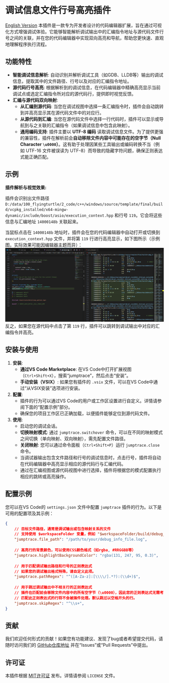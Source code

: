 # 调试信息文件行号高亮插件
[English Version](README_en.md)
本插件是一款专为开发者设计的代码编辑器扩展，旨在通过可视化方式增强调试体验。它能够智能解析调试输出中的汇编指令地址与源代码文件行号之间的关联，并在您的代码编辑器中实现双向高亮和导航，帮助您更快速、直观地理解程序执行流程。

## 功能特性

* **智能调试信息解析**: 自动识别并解析调试工具（如GDB、LLDB等）输出的调试信息，提取其中的文件路径、行号以及对应的汇编指令地址。
* **源代码行号高亮**: 根据解析到的调试信息，在代码编辑器中精确高亮显示当前调试点或选定汇编指令所对应的源代码行，提供即时视觉反馈。
* **汇编与源代码双向映射**:
    * **从汇编到源代码**: 当您在调试视图中选择一条汇编指令时，插件会自动跳转到并高亮显示其在源代码文件中的对应行。
    * **从源代码到汇编**: 当您在源代码文件中选择一行代码时，插件可以显示或导航到与之关联的汇编指令（如果调试信息中包含此映射）。
    * **通用编码支持**: 插件主要以 **UTF-8 编码** 读取调试信息文件。为了提供更强的兼容性，插件在解析前会**自动移除文件内容中可能存在的空字节（Null Character `\u0000`）**。这有助于处理因某些工具输出或编码转换不当（例如 UTF-16 文件被误读为 UTF-8）而导致的隐藏字符问题，确保正则表达式能正确匹配。
## 示例
**插件解析与视觉效果:**

插件会识别出文件路径 `D:/data/100_flyingturtle/2_code/c++/windows/source/template/final/build/vcpkg_installed/x64-mingw-dynamic/include/boost/asio/execution_context.hpp` 和行号 `119`。它会将这些信息与汇编地址 `14000148b` 关联起来。

当鼠标点击在 `14000148b` 地址时，插件会在您的代码编辑器中自动打开或切换到 `execution_context.hpp` 文件，并将第 `119` 行进行高亮显示，如下图所示（示例图，实际效果可能因编辑器主题而异）：
![alt text](image-1.png)
反之，如果您在源代码中点击了第 `119` 行，插件可以跳转到调试输出中对应的汇编指令并高亮。

## 安装与使用

1.  **安装**:
    * **通过VS Code Marketplace**: 在VS Code中打开扩展视图（`Ctrl+Shift+X`），搜索“jumptrace”，然后点击“安装”。
    * **手动安装（VSIX）**: 如果您有插件的 `.vsix` 文件，可以在VS Code中通过“从VSIX安装”选项进行安装。
2.  **配置**:
    * 插件的行为可以通过VS Code的用户或工作区设置进行自定义。详情请参阅下面的“配置示例”部分。
    * 确保您的项目工作区已正确加载，以便插件能够定位到源代码文件。
3.  **使用**:
    * 启动您的调试会话。
    * **切换映射模式**: 通过 `jumptrace.switchover` 命令，可以在不同的映射模式之间切换（单向映射、双向映射），需先配置文件路径。
    * **关闭映射**: 您可以通过命令面板（`Ctrl+Shift+P`）运行 `jumptrace.close` 命令。
    * 当调试器输出包含文件路径和行号的调试信息时，点击行号，插件将自动在代码编辑器中高亮显示相应的源代码行与汇编代码。
    * 通过在汇编视图或源代码视图中进行选择，插件将根据您的模式配置执行相应的跳转或高亮操作。

## 配置示例
您可以在VS Code的 `settings.json` 文件中配置 `jumptrace` 插件的行为。以下是可用的配置项及其示例：

```json
{
    // 目标文件路径，通常是调试输出或包含映射关系的文件
    // 支持使用 $workspaceFolder 变量，例如 "$workspaceFolder/build/debug_output.log"
    "jumptrace.file_path": "/path/to/your/debug_info_file.log",

    // 高亮行的背景颜色，可以使用CSS颜色格式（如rgba, #RRGGBB等）
    "jumptrace.highlightBackgroundColor": "rgba(131, 247, 95, 0.3)",

    // 用于匹配调试输出路径和行号的正则表达式
    // 如果您的调试输出格式特殊，请自定义此项。
    "jumptrace.pathRegex": "^([A-Za-z]:[\\\\/].*?):(\\d+)$",

    // 用于跳过调试输出中不相关行的正则表达式
    // 插件在匹配前会移除文件内容中的所有空字节（\u0000），因此您的正则表达式无需考虑这些隐藏字符。
    // 匹配此正则表达式的行将不会被插件处理。默认跳过以空格开头的行。
    "jumptrace.skipRegex": "^\\s+",
}
```
## 贡献

我们欢迎任何形式的贡献！如果您有功能建议、发现了bug或者希望提交代码，请随时访问我们的 [GitHub仓库地址](https://github.com/flyingturtle543/vscode_jumptrace) 并在“Issues”或“Pull Requests”中提出。

## 许可证
本插件根据 [MIT许可证](LICENSE) 发布。详情请参阅 `LICENSE` 文件。